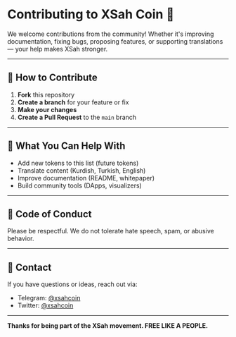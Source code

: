 # Contributing to XSah Coin 🐏

We welcome contributions from the community! Whether it's improving documentation, fixing bugs, proposing features, or supporting translations — your help makes XSah stronger.

---

## 🧭 How to Contribute

1. **Fork** this repository
2. **Create a branch** for your feature or fix
3. **Make your changes**
4. **Create a Pull Request** to the `main` branch

---

## 📝 What You Can Help With

- Add new tokens to this list (future tokens)
- Translate content (Kurdish, Turkish, English)
- Improve documentation (README, whitepaper)
- Build community tools (DApps, visualizers)

---

## 👀 Code of Conduct

Please be respectful. We do not tolerate hate speech, spam, or abusive behavior.

---

## 📧 Contact

If you have questions or ideas, reach out via:

- Telegram: [@xsahcoin](https://t.me/xsahcoin)
- Twitter: [@xsahcoin](https://twitter.com/xsahcoin)

---

**Thanks for being part of the XSah movement. FREE LIKE A PEOPLE.**
